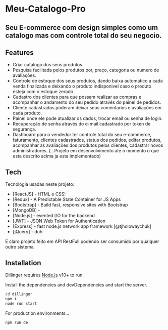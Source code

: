 # Meu-Catalogo-Pro

## Seu E-commerce com design simples como um catalogo mas com controle total do seu negocio.

## Features

- Criar catalogo dos seus produtos.
- Pesquisa facilitada pelos produtos por, preço, categoria ou numero de avaliações.
- Controle de estoque dos seus produtos, dando baixa automatico a cada venda finalizada e deixando o produto indisponivel caso o produto esteja com o estoque zerado
- Cadastro dos clientes para que possam realizar as compras e acompanhar o andamento do seu pedido através do painel de pedidos.
- Cliente cadastrados poderam deixar seus comentarios e avaliações em cada produto.
- Painel onde ele pode atualizar os dados, trocar email ou senha de login.
- Recuperação de senha através do e-mail cadastrado por token de segurança.
- Dashboard para o vendedor ter controle total do seu e-commerce, faturamento, clientes cadastrados, status dos pedidos, editar produtos, acompanhar as avaliações dos produtos pelos clientes, cadastrar novos administradores.
 (...Projeto em desenvolvimento ate o momento o que esta descrito acima ja esta implementado)

## Tech

Tecnologia usadas neste projeto:

- [ReactJS] - HTML e CSS!
- [Redux] - A Predictable State Container for JS Apps
- [Bootstrap] - Build fast, responsive sites with Bootstrap
- [MongoDB] - 
- [Node.js] - evented I/O for the backend 
- [JWT] - JSON Web Token for Authentication
- [Express] - fast node.js network app framework [@tjholowaychuk]
- [jQuery] - duh

E claro projeto feito em API RestFull podendo ser consumido por qualquer outro sistema. 

## Installation

Dillinger requires [Node.js](https://nodejs.org/) v10+ to run.

Install the dependencies and devDependencies and start the server.

```sh
cd dillinger
npm i
node run start
```

For production environments...

```sh
npm run de